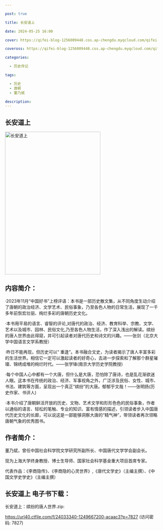 ```yaml
---

post: true

title: 长安道上

date: 2024-05-25 16:00

cover: https://qifei-blog-1256009448.cos.ap-chengdu.myqcloud.com/qifei-blog/663dcf290ea9cb14037e1c5d.jpg

coveross: https://qifei-blog-1256009448.cos.ap-chengdu.myqcloud.com/qifei-blog/663dcf290ea9cb14037e1c5d.jpg

categories:

  - 历史传记

tags:

  - 历史
  - 唐朝
  - 董乃斌

description:
---
```


## 长安道上
<img alt="长安道上 " class="aligncenter loading" data-was-processed="true" decoding="async" fetchpriority="high" height="471" src="https://qifei-blog-1256009448.cos.ap-chengdu.myqcloud.com/qifei-blog/663dcf290ea9cb14037e1c5d.jpg" style="cursor: zoom-in;" width="314"/>

## 内容简介：

·2023年11月“中国好书”上榜评语：本书是一部历史散文集，从不同角度生动介绍了唐朝的政治经济、文学艺术、民俗事象，乃至各色人物的日常生活，展现了一千多年前恢宏壮丽、绚烂多彩的唐朝历史文化。

·本书用平易的语言、睿智的评论,对唐代的政治、经济、教育科举、宗教、文学、艺术以及城市、园林、民俗文化,乃至各色人物生活，作了深入浅出的解读。缤纷的唐人世界由此得窥，并可引起读者对唐代历史和诗文的兴趣。——张剑（北京大学中国语言文学系教授）

·昨日不能再现，但历史可以“ 重逢”。本书融合文史，为读者揭示了唐人丰富多彩的生活世界。相信它一定可以激起读者的好奇心，去进一步探索和了解那个群星璀璨、锦绣成堆的绚烂时代。——张学锋(南京大学历史学院教授)

·每个中国人心中都有一个大唐，但什么是大唐，恐怕除了唐诗，也是乱花渐欲迷人眼。这本书在传统的政治、经济、军事视角之外，广泛涉及民俗、女性、城市、书法、建筑等方面，呈现出一个真正“缤纷”的大唐。郁郁乎文哉！——张明扬(历史作家、书评人)

·本书介绍了唐朝鲜活开放的历史、文物、艺术文学和形形色色的民俗事象，作者以通俗的语言、轻松的笔触、专业的知识、富有情感的描述，引领读者步入中国唐代历史文化的长廊，可以说这是一部能够洞察大唐的“精气神”，带领读者再次领略唐朝气象的优秀图书。

## 作者简介：

董乃斌，曾任中国社会科学院文学研究所副所长、中国唐代文学学会副会长。

现为上海大学终身教授、博士生导师、国家社会科学基金重大项目首席专家。

代表作品：《李商隐传》、《李商隐的心灵世界》,《唐代文学史》（主编主撰）、《中国文学史学史》（主编主撰）

## 长安道上 电子书下载：
长安道上：缤纷的唐人世界.zip: 

https://url40.ctfile.com/f/24033340-1249667200-acaac3?p=7827 (访问密码: 7827)
